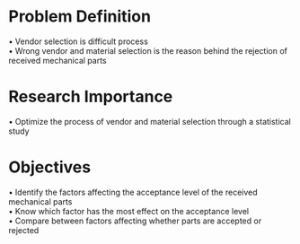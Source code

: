 # Problem Definition
• Vendor selection is difficult process <br />
• Wrong vendor and material selection is the reason behind the rejection of received mechanical parts <br />
# Research Importance
• Optimize the process of vendor and material selection through a statistical study<br />
# Objectives
• Identify the factors affecting the acceptance level of the received mechanical parts<br />
• Know which factor has the most effect on the acceptance level<br />
• Compare between factors affecting whether parts are accepted or rejected<br />




